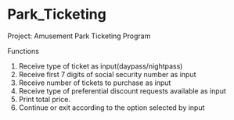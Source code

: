 # Park_Ticketing
Project: Amusement Park Ticketing Program

Functions
1. Receive type of ticket as input(daypass/nightpass)
2. Receive first 7 digits of social security number as input
3. Receive number of tickets to purchase as input
4. Receive type of preferential discount requests available as input
5. Print total price.
6. Continue or exit according to the option selected by input